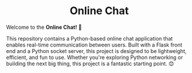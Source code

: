 <h1 align="center">Online Chat</h1>

Welcome to the **Online Chat!** 🚀

This repository contains a Python-based online chat application that enables real-time communication between users. Built with a Flask front end and a Python socket server, this project is designed to be lightweight, efficient, and fun to use. Whether you're exploring Python networking or building the next big thing, this project is a fantastic starting point. 😊

